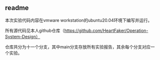 ## readme



本次实验代码内容在vmware workstation的ubuntu20.04环境下编写并运行。

所有源代码见本人github仓库（https://github.com/HeartFaker/Operation-System-Design）

仓库共分为十一个分支，其中main分支存放所有实验报告，其余每个分支对应一个实验。

